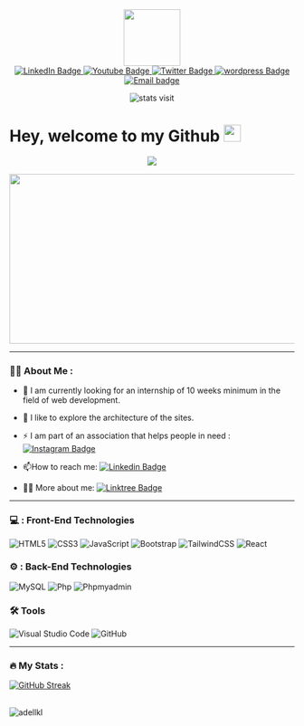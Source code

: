 
<div id="header" align="center">
  <img src="https://media.giphy.com/media/M9gbBd9nbDrOTu1Mqx/giphy.gif" width="100"/>
</div>
<div  align="center" id="badges">
  <a href="https://www.linkedin.com/in/adel-loukal-257541221/">
    <img src="https://img.shields.io/badge/LinkedIn-blue?style=for-the-badge&logo=linkedin&logoColor=white" alt="LinkedIn Badge"/>
  </a>
  <a href="https://www.youtube.com/@adelloukal6626">
    <img src="https://img.shields.io/badge/YouTube-red?style=for-the-badge&logo=youtube&logoColor=white" alt="Youtube Badge"/>
  </a>
  <a href="https://twitter.com/dedel_75">
    <img src="https://img.shields.io/badge/Twitter-blue?style=for-the-badge&logo=twitter&logoColor=white" alt="Twitter Badge"/>
  </a>
   <a href="https://aloukal.alwaysdata.net/">
    <img src="https://img.shields.io/badge/wordpress-blue?style=for-the-badge&logo=wordpress&logoColor=white" alt="wordpress Badge"/>
  </a>
  <a href="mailto:adelloukal2@gmail.com" alt="Email Link">
    <img alt="Email badge" src="https://img.shields.io/static/v1?message=Contact Me&label=&logo=gmail&logoColor=FFFFFF&style=for-the-badge&color=black">
  </a>
</div>
<p  align="center">
<img  src="https://komarev.com/ghpvc/?username=adellkl&style=flat-square&color=blue" alt="stats visit"/>
</p>
<h1>
  Hey, welcome to my Github
  <img src="https://media.giphy.com/media/hvRJCLFzcasrR4ia7z/giphy.gif" width="30px"/>
</h1>
<p style="margin: 15px;" align="center">
    <img src="https://readme-typing-svg.herokuapp.com?duration=2000&color=EBD41B&center=true&vCenter=true&lines=Developer+frontend;Sport+addict;Student">
</p>

<div align="center">
  <img src="http://aloukal.alwaysdata.net/wp-content/uploads/2022/11/DearUntidyAzurevasesponge-size_restricted.gif" width="600" height="300"/>
</div>

---

### :man_technologist: About Me : 

- :telescope: I am currently looking for an internship of 10 weeks minimum in the field of web development.

- :seedling: I like to explore the architecture of the sites.    

- :zap: I am part of an association that helps people in need : [![Instagram Badge](https://img.shields.io/badge/-instagram-4c68d7?style=flat&logo=instagram&logoColor=white)](https://www.instagram.com/pourvous_parnous/?hl=fr)

- :mailbox:How to reach me: [![Linkedin Badge](https://img.shields.io/badge/-linkedin-blue?style=flat&logo=Linkedin&logoColor=white)](https://www.linkedin.com/in/adel-loukal-257541221/)

- ✌🏻 More about me: [![Linktree Badge](https://img.shields.io/badge/-linktree-blue?style=flat&logo=Linktree&logoColor=white)](https://linktr.ee/adel.loukal)

---

### 💻 : Front-End Technologies 


  
![HTML5](https://img.shields.io/badge/html5-%23E34F26.svg?style=for-the-badge&logo=html5&logoColor=white)
![CSS3](https://img.shields.io/badge/css3-%231572B6.svg?style=for-the-badge&logo=css3&logoColor=white)
![JavaScript](https://img.shields.io/badge/javascript-%23323330.svg?style=for-the-badge&logo=javascript&logoColor=%23F7DF1E) 
![Bootstrap](https://img.shields.io/badge/bootstrap-%23563D7C.svg?style=for-the-badge&logo=bootstrap&logoColor=white)
![TailwindCSS](https://img.shields.io/badge/tailwindcss-%2338B2AC.svg?style=for-the-badge&logo=tailwind-css&logoColor=white) 
![React](https://img.shields.io/badge/react-%2320232a.svg?style=for-the-badge&logo=react&logoColor=%2361DAFB)

### ⚙️ : Back-End Technologies 
 
 ![MySQL](https://img.shields.io/badge/mysql-%2320232a.svg?style=for-the-badge&logo=mysql&logoColor=white) 
 ![Php](https://img.shields.io/badge/Php-%2300f.svg?style=for-the-badge&logo=Php&logoColor=white) 
 ![Phpmyadmin](https://img.shields.io/badge/Phpmyadmin-%231572B6.svg?style=for-the-badge&logo=Phpmyadmin&logoColor=white)
 
 ### :hammer_and_wrench: Tools  
 ![Visual Studio Code](https://img.shields.io/badge/Visual%20Studio%20Code-0078d7.svg?style=for-the-badge&logo=visual-studio-code&logoColor=white)
![GitHub](https://img.shields.io/badge/github-%23121011.svg?style=for-the-badge&logo=github&logoColor=)

 
---

### :fire: My Stats :

[![GitHub Streak](http://github-readme-streak-stats.herokuapp.com?user=adellkl&theme=dark&background=000000)](https://git.io/streak-stats) <br> <br>
  
<p><img align="left" src="https://github-readme-stats.vercel.app/api/top-langs?username=adellkl&show_icons=true&locale=en&layout=compact" alt="adellkl" /></p> <br> <br>

